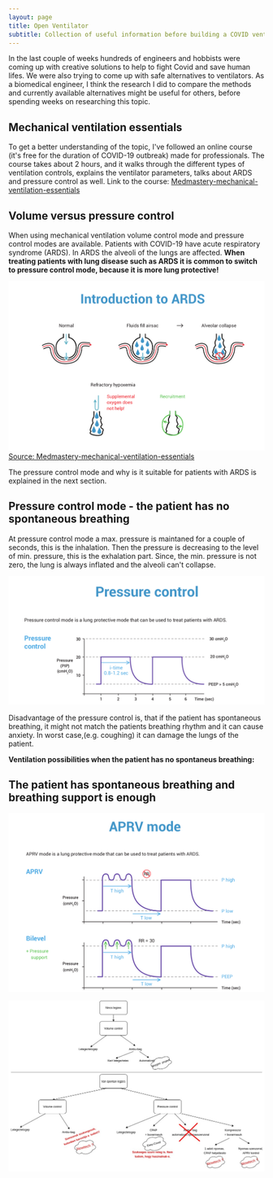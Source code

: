 ```yaml
---
layout: page
title: Open Ventilator
subtitle: Collection of useful information before building a COVID ventilator
---
```



In the last couple of weeks hundreds of engineers and hobbists were coming up with creative solutions to help to fight Covid and save human lifes. 
We were also trying to come up with safe alternatives to ventilators. As a biomedical engineer, I think the research I did to compare the methods and currently available alternatives might be useful for others, before spending weeks on researching this topic. 

## Mechanical ventilation essentials
To get a better understanding of the topic, I've followed an online course (it's free for the duration of COVID-19 outbreak) made for professionals. The course takes about 2 hours, and it walks through the different types of ventilation controls, explains the ventilator parameters, talks about ARDS and pressure control as well.
Link to the course:
[Medmastery-mechanical-ventilation-essentials](https://www.medmastery.com/course/mechanical-ventilation-essentials)

## Volume versus pressure control
When using mechanical ventilation volume control mode and pressure control modes are available.  Patients with COVID-19 have acute respiratory syndrome (ARDS). In ARDS the alveoli of the lungs are affected. **When treating patients with lung disease such as ARDS it is common to switch to pressure control mode, because it is more lung protective!**

![ARDS](/ards.png)[Source: Medmastery-mechanical-ventilation-essentials](https://www.medmastery.com/course/mechanical-ventilation-essentials)


The pressure control mode and why is it suitable for patients with ARDS is explained in the next section.


## Pressure control mode - the patient has no spontaneous breathing
At pressure control mode a max. pressure is maintaned for a couple of seconds, this is the inhalation. Then the pressure is decreasing to the level of min. pressure, this is the exhalation part. Since, the min. pressure is not zero, the lung is always inflated and the alveoli can't collapse.

![Pressure control](/pressure_control.png)

Disadvantage of the pressure control is, that if the patient has spontaneous breathing, it might not match the patients breathing rhythm and it can cause anxiety. In worst case,(e.g. coughing) it can damage the lungs of the patient.

**Ventilation possibilities when the patient has no spontaneus breathing:**




## The patient has spontaneous breathing and breathing support is enough


![APRV and bilevel](/aprv_bilevel.png)





![Ventilator overview](/ventilator.jpg)

